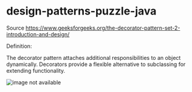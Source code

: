 # design-patterns-puzzle-java
Source https://www.geeksforgeeks.org/the-decorator-pattern-set-2-introduction-and-design/

Definition:

The decorator pattern attaches additional responsibilities to an object dynamically. Decorators provide a flexible alternative to subclassing for extending functionality.


![image not available](https://www.geeksforgeeks.org/wp-content/uploads/pizza5.jpg "Classes diagram for decorator pattern")
